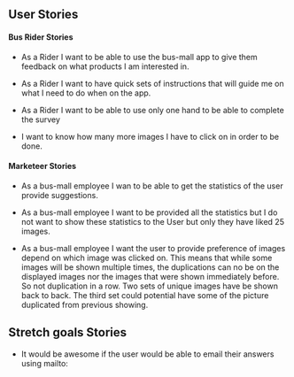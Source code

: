 ## User Stories

#### Bus Rider Stories
* As a Rider I want to be able to use the bus-mall app to give them feedback on what products I am interested in.

* As a Rider I want to have quick sets of instructions that will guide me on what I need to do when on the app.

* As a Rider I want to be able to use only one hand to be able to complete the survey

* I want to know how many more images I have to click on in order to be done.

#### Marketeer Stories

* As a bus-mall employee I wan to be able to get the statistics of the user provide suggestions.

* As a bus-mall employee I want to be provided all the statistics but I do not want to show these statistics to the User but only they have liked 25 images.

* As a bus-mall employee I want the user to provide preference of images depend on which image was clicked on. This means that while some images will be shown multiple times, the duplications can no be on the displayed images nor the images that were shown immediately before. So not duplication in a row. Two sets of unique images have be shown back to back. The third set could potential have some of the picture duplicated from previous showing.

## Stretch goals Stories

* It would be awesome if the user would be able to email their answers using mailto:
